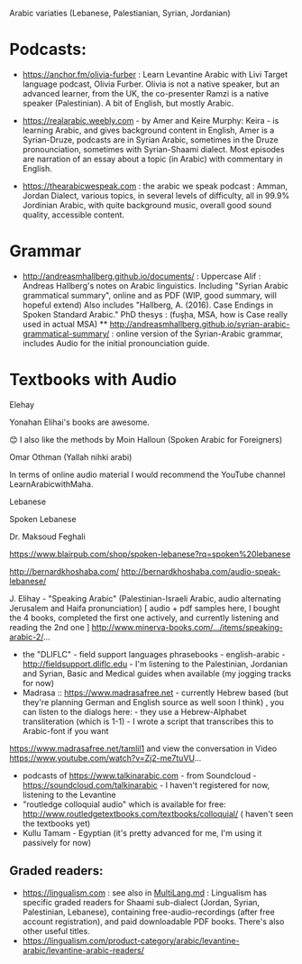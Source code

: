 
Arabic variaties (Lebanese, Palestianian, Syrian, Jordanian)

# Podcasts:

 * https://anchor.fm/olivia-furber : Learn Levantine Arabic with Livi
    Target language podcast, Olivia Furber. Olivia is not a native speaker, but an advanced learner, from the UK, the co-presenter Ramzi is a native speaker (Palestinian). A bit of English, but mostly Arabic.

 * https://realarabic.weebly.com - by Amer and Keire Murphy: Keira - is learning Arabic, and gives background content in English, Amer is a Syrian-Druze, podcasts are in Syrian Arabic, sometimes in the Druze pronounciation, sometimes with Syrian-Shaami dialect. Most episodes are narration of an essay about a topic (in Arabic) with commentary in English.
  * https://thearabicwespeak.com : the arabic we speak podcast : Amman, Jordan Dialect, various topics, in several levels of difficulty, all in 99.9% Jordinian Arabic, with quite background music, overall good sound quality, accessible content.

# Grammar

 * http://andreasmhallberg.github.io/documents/ :  Uppercase Alif : Andreas Hallberg's notes on Arabic linguistics.
  Including "Syrian Arabic grammatical summary", online and as PDF (WIP, good summary, will hopeful extend)
  Also includes "Hallberg, A. (2016). Case Endings in Spoken Standard Arabic." PhD thesys : (fuşḩa, MSA, how is Case really used in actual MSA)
  ** http://andreasmhallberg.github.io/syrian-arabic-grammatical-summary/ : online version of the Syrian-Arabic grammar, includes Audio for the initial pronounciation guide.

# Textbooks with Audio

Elehay

Yonahan Elihai's books are awesome.

 😊 I also like the methods by Moin Halloun (Spoken Arabic for Foreigners) 
 
 Omar Othman (Yallah nihki arabi)
 
In terms of online audio material I would recommend the YouTube channel LearnArabicwithMaha.

Lebanese



Spoken Lebanese

Dr. Maksoud Feghali 

https://www.blairpub.com/shop/spoken-lebanese?rq=spoken%20lebanese

http://bernardkhoshaba.com/
http://bernardkhoshaba.com/audio-speak-lebanese/



J. Elihay - "Speaking Arabic" (Palestinian-Israeli Arabic, audio alternating Jerusalem and Haifa pronunciation) [ audio + pdf samples here, I bought the 4 books, completed the first one actively, and currently listening and reading the 2nd one ] 
http://www.minerva-books.com/.../items/speaking-arabic-2/...

* the "DLIFLC" - field support languages phrasebooks - english-arabic - http://fieldsupport.dliflc.edu - I'm listening to the Palestinian, Jordanian and Syrian, Basic and Medical guides when available (my jogging tracks for now)
* Madrasa :: https://www.madrasafree.net - currently Hebrew based (but they're planning German and English source as well soon I think) , 
you can listen to the dialogs here: - they use a Hebrew-Alphabet transliteration (which is 1-1) - I wrote a script that transcribes this to Arabic-font if you want 

https://www.madrasafree.net/tamlil1
and view the conversation in Video https://www.youtube.com/watch?v=Zj2-me7tuVU...

* podcasts of https://www.talkinarabic.com - from Soundcloud - https://soundcloud.com/talkinarabic - I haven't registered for now, listening to the Levantine 
* "routledge colloquial audio" which is available for free: http://www.routledgetextbooks.com/textbooks/colloquial/ ( haven't seen the textbooks yet) 
* Kullu Tamam - Egyptian (it's pretty advanced for me, I'm using it passively for now)


## Graded readers:
 * https://lingualism.com : see also in [MultiLang.md](MultiLang.md) : Lingualism has specific graded readers for Shaami sub-dialect (Jordan, Syrian, Palestinian, Lebanese), containing free-audio-recordings (after free account registration), and paid downloadable PDF books. There's also other useful titles.
  * https://lingualism.com/product-category/arabic/levantine-arabic/levantine-arabic-readers/

